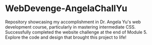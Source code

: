 # WebDevenge-AngelaChallYu
Repository showcasing my accomplishment in Dr. Angela Yu's web development course, particularly in mastering intermediate CSS. Successfully completed the website challenge at the end of Module 5. Explore the code and design that brought this project to life!
